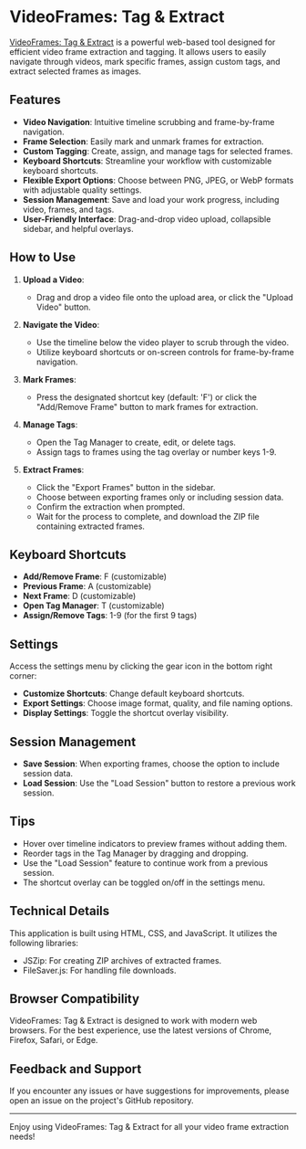 # VideoFrames: Tag & Extract

<a href="https://dylansallred.github.io/VideoFrames-Tag-N-Extract/VideoFrames%20Tag%20%26%20Extract.html">VideoFrames: Tag & Extract</a> is a powerful web-based tool designed for efficient video frame extraction and tagging. It allows users to easily navigate through videos, mark specific frames, assign custom tags, and extract selected frames as images.

## Features

- **Video Navigation**: Intuitive timeline scrubbing and frame-by-frame navigation.
- **Frame Selection**: Easily mark and unmark frames for extraction.
- **Custom Tagging**: Create, assign, and manage tags for selected frames.
- **Keyboard Shortcuts**: Streamline your workflow with customizable keyboard shortcuts.
- **Flexible Export Options**: Choose between PNG, JPEG, or WebP formats with adjustable quality settings.
- **Session Management**: Save and load your work progress, including video, frames, and tags.
- **User-Friendly Interface**: Drag-and-drop video upload, collapsible sidebar, and helpful overlays.

## How to Use

1. **Upload a Video**: 
   - Drag and drop a video file onto the upload area, or click the "Upload Video" button.

2. **Navigate the Video**:
   - Use the timeline below the video player to scrub through the video.
   - Utilize keyboard shortcuts or on-screen controls for frame-by-frame navigation.

3. **Mark Frames**:
   - Press the designated shortcut key (default: 'F') or click the "Add/Remove Frame" button to mark frames for extraction.

4. **Manage Tags**:
   - Open the Tag Manager to create, edit, or delete tags.
   - Assign tags to frames using the tag overlay or number keys 1-9.

5. **Extract Frames**:
   - Click the "Export Frames" button in the sidebar.
   - Choose between exporting frames only or including session data.
   - Confirm the extraction when prompted.
   - Wait for the process to complete, and download the ZIP file containing extracted frames.

## Keyboard Shortcuts

- **Add/Remove Frame**: F (customizable)
- **Previous Frame**: A (customizable)
- **Next Frame**: D (customizable)
- **Open Tag Manager**: T (customizable)
- **Assign/Remove Tags**: 1-9 (for the first 9 tags)

## Settings

Access the settings menu by clicking the gear icon in the bottom right corner:

- **Customize Shortcuts**: Change default keyboard shortcuts.
- **Export Settings**: Choose image format, quality, and file naming options.
- **Display Settings**: Toggle the shortcut overlay visibility.

## Session Management

- **Save Session**: When exporting frames, choose the option to include session data.
- **Load Session**: Use the "Load Session" button to restore a previous work session.

## Tips

- Hover over timeline indicators to preview frames without adding them.
- Reorder tags in the Tag Manager by dragging and dropping.
- Use the "Load Session" feature to continue work from a previous session.
- The shortcut overlay can be toggled on/off in the settings menu.

## Technical Details

This application is built using HTML, CSS, and JavaScript. It utilizes the following libraries:

- JSZip: For creating ZIP archives of extracted frames.
- FileSaver.js: For handling file downloads.

## Browser Compatibility

VideoFrames: Tag & Extract is designed to work with modern web browsers. For the best experience, use the latest versions of Chrome, Firefox, Safari, or Edge.

## Feedback and Support

If you encounter any issues or have suggestions for improvements, please open an issue on the project's GitHub repository.

---

Enjoy using VideoFrames: Tag & Extract for all your video frame extraction needs!